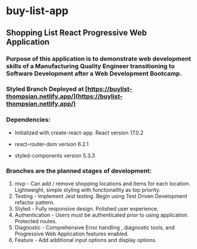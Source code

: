 # buy-list-app
## Shopping List React Progressive Web Application
### Purpose of this application is to demonstrate web development skills of a Manufacturing Quality Engineer transitioning to Software Development after a Web Development Bootcamp.

### Styled Branch Deployed at [https://buylist-thompsian.netlify.app/](https://buylist-thompsian.netlify.app/)

### Dependencies:

* Initialized with create-react-app. React version 17.0.2

* react-router-dom version 6.2.1

* styled-components version 5.3.3

### Branches are the planned stages of development:

1. mvp - Can add / remove shopping locations and items for each location. Lightweight, simple styling with functionallity as top priority.
2. Testing - Implement Jest testing. Begin using Test Driven Development refactor pattern.
3. Styled - Fully responsive design. Polished user experience.
4. Authentication - Users must be authenticated prior to using application. Protected routes.
5. Diagnostic - Comprehensive Error handling , diagnostic tools, and Progressive Web Application features enabled.
6. Feature - Add additional input options and display options. 
